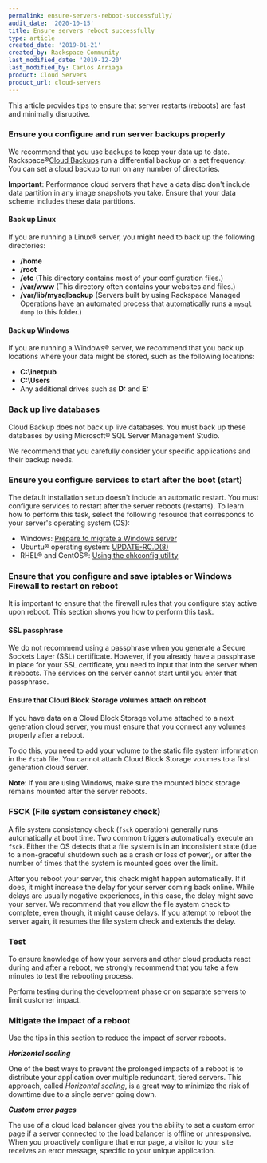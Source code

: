 ```yaml
---
permalink: ensure-servers-reboot-successfully/
audit_date: '2020-10-15'
title: Ensure servers reboot successfully
type: article
created_date: '2019-01-21'
created_by: Rackspace Community
last_modified_date: '2019-12-20'
last_modified_by: Carlos Arriaga
product: Cloud Servers
product_url: cloud-servers
---
```


This article provides tips to ensure that server restarts (reboots) are fast
and minimally disruptive.

### Ensure you configure and run server backups properly

We recommend that you use backups to keep your data up to date. Rackspace&reg;[Cloud Backups](https://www.rackspace.com/en-us/cloud/backup) run a
differential backup on a set frequency. You can set a cloud backup to run
on any number of directories.

**Important**: Performance cloud servers that have a data disc don't include data
partition in any image snapshots you take. Ensure that your data scheme includes
these data partitions.

#### Back up Linux

If you are running a Linux&reg; server, you might need to back up the
following directories:

- **/home**
- **/root**
- **/etc** (This directory contains most of your configuration files.)
- **/var/www** (This directory often contains your websites and files.)
- **/var/lib/mysqlbackup** (Servers built by using Rackspace Managed
  Operations have an automated process that automatically runs a `mysql dump`
  to this folder.)

#### Back up Windows

If you are running a Windows&reg; server, we recommend that you back up
locations where your data might be stored, such as the following locations:

- **C:\inetpub**
- **C:\Users**
- Any additional drives such as **D:** and **E:**

### Back up live databases

Cloud Backup does not back up live databases. You must back up these databases by using Microsoft&reg; SQL Server Management Studio.

We recommend that you carefully consider your specific applications and their backup needs.

### Ensure you configure services to start after the boot (start)

The default installation setup doesn't include an automatic restart. You must configure services to restart after the server reboots (restarts). To learn how to perform this task, select the following resource that corresponds to your server's operating system (OS):

- Windows: [Prepare to migrate a Windows server](/support/how-to/prepare-to-migrate-a-windows-server/#ensureAutoStart)
- Ubuntu&reg; operating system: [UPDATE-RC.D(8)](https://manpages.debian.org/wheezy/sysv-rc/update-rc.d.8.en.html)
- RHEL&reg; and CentOS&reg;: [Using the chkconfig utility](https://access.redhat.com/documentation/en-us/red_hat_enterprise_linux/6/html/deployment_guide/s2-services-chkconfig)

### Ensure that you configure and save iptables or Windows Firewall to restart on reboot

It is important to ensure that the firewall rules that you configure stay
active upon reboot. This section shows you how to perform this task.

#### SSL passphrase

We do not recommend using a passphrase when you generate a Secure Sockets
Layer (SSL) certificate. However, if you already have a passphrase in place
for your SSL certificate, you need to input that into the server when it
reboots. The services on the server cannot start until you enter that
passphrase.

#### Ensure that Cloud Block Storage volumes attach on reboot

If you have data on a Cloud Block Storage volume attached to a next generation cloud server, you must ensure that you connect any volumes properly after a reboot.

To do this, you need to add your volume to the static file system information
in the `fstab` file. You cannot attach Cloud Block Storage volumes to a first
generation cloud server.

**Note**: If you are using Windows, make sure the mounted block storage remains mounted after the server reboots.

### FSCK (File system consistency check)

A file system consistency check (`fsck` operation) generally runs automatically at boot time.  Two common triggers automatically execute an `fsck`. Either the OS detects that a file system is in an inconsistent state (due to a non-graceful shutdown such as a crash or loss of power), or after the number of times that the system is mounted goes over the limit.

After you reboot your server, this check might happen automatically. If it does, it might increase the delay for your server coming back online. While delays are usually negative experiences, in this case, the delay might save your server. We recommend that you allow the file system check to complete, even though, it might cause delays. If you attempt to reboot the server again, it resumes the file system check and extends the delay.

### Test

To ensure knowledge of how your servers and other cloud products react during and after a reboot, we strongly recommend that you take a few minutes to test the rebooting process.

Perform testing during the development phase or on separate servers to limit customer impact.

### Mitigate the impact of a reboot

Use the tips in this section to reduce the impact of server reboots.

***Horizontal scaling***

One of the best ways to prevent the prolonged impacts of a reboot is to distribute your application over multiple redundant, tiered servers. This approach, called _Horizontal scaling_, is a great way to minimize the risk of downtime due to a single server going down.

***Custom error pages***

The use of a cloud load balancer gives you the ability to set a custom error page if a server connected to the load balancer is offline or unresponsive. When you proactively configure that error page, a visitor to your site receives an error message, specific to your unique application.
